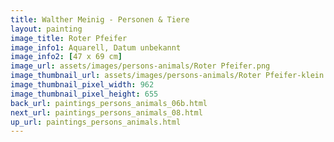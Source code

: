 ```yaml
---
title: Walther Meinig - Personen & Tiere
layout: painting
image_title: Roter Pfeifer
image_info1: Aquarell, Datum unbekannt
image_info2: [47 x 69 cm]
image_url: assets/images/persons-animals/Roter Pfeifer.png
image_thumbnail_url: assets/images/persons-animals/Roter Pfeifer-klein.png
image_thumbnail_pixel_width: 962
image_thumbnail_pixel_height: 655
back_url: paintings_persons_animals_06b.html
next_url: paintings_persons_animals_08.html
up_url: paintings_persons_animals.html
---
```

